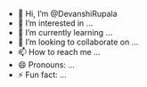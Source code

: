 - 👋 Hi, I’m @DevanshiRupala
- 👀 I’m interested in ...
- 🌱 I’m currently learning ...
- 💞️ I’m looking to collaborate on ...
- 📫 How to reach me ...
- 😄 Pronouns: ...
- ⚡ Fun fact: ...

<!---
DevanshiRupala/DevanshiRupala is a ✨ special ✨ repository because its `README.md` (this file) appears on your GitHub profile.
You can click the Preview link to take a look at your changes.
--->
